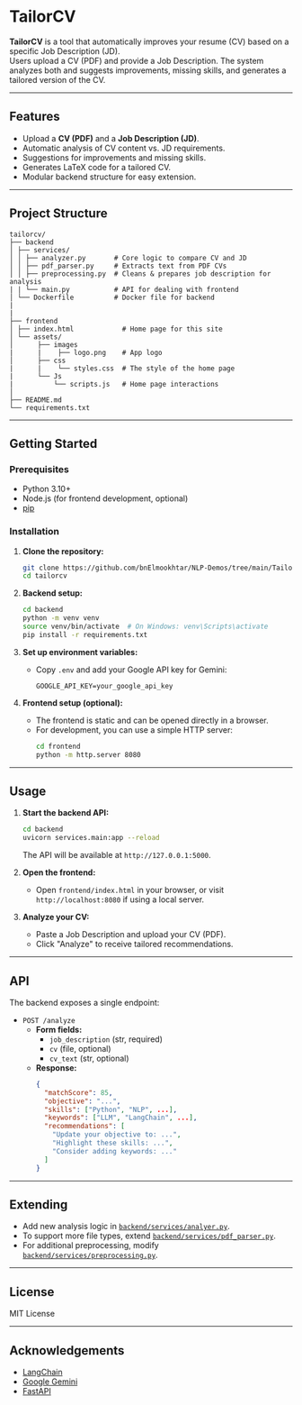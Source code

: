 # TailorCV  

**TailorCV** is a tool that automatically improves your resume (CV) based on a specific Job Description (JD).  
Users upload a CV (PDF) and provide a Job Description. The system analyzes both and suggests improvements, missing skills, and generates a tailored version of the CV.  

---

## Features  
- Upload a **CV (PDF)** and a **Job Description (JD)**.  
- Automatic analysis of CV content vs. JD requirements.  
- Suggestions for improvements and missing skills.  
- Generates LaTeX code for a tailored CV.  
- Modular backend structure for easy extension.  

---

## Project Structure 
```
tailorcv/
├── backend
│ ├── services/
│ │ ├── analyzer.py       # Core logic to compare CV and JD
│ │ ├── pdf_parser.py     # Extracts text from PDF CVs
│ │ ├── preprocessing.py  # Cleans & prepares job description for analysis
| | └── main.py           # API for dealing with frontend 
│ └── Dockerfile          # Docker file for backend
|
|
├── frontend
│ ├── index.html            # Home page for this site
│ └── assets/
│      ├── images
|      |    ├── logo.png    # App logo
│      ├── css
|      |    └── styles.css  # The style of the home page
|      └── Js
|          └── scripts.js   # Home page interactions
│ 
├── README.md
└── requirements.txt
```

---

## Getting Started

### Prerequisites

- Python 3.10+
- Node.js (for frontend development, optional)
- [pip](https://pip.pypa.io/en/stable/)

### Installation

1. **Clone the repository:**
   ```sh
   git clone https://github.com/bnElmookhtar/NLP-Demos/tree/main/TailorCV.git
   cd tailorcv
   ```

2. **Backend setup:**
   ```sh
   cd backend
   python -m venv venv
   source venv/bin/activate  # On Windows: venv\Scripts\activate
   pip install -r requirements.txt
   ```

3. **Set up environment variables:**
   - Copy `.env` and add your Google API key for Gemini:
     ```
     GOOGLE_API_KEY=your_google_api_key
     ```

4. **Frontend setup (optional):**
   - The frontend is static and can be opened directly in a browser.
   - For development, you can use a simple HTTP server:
     ```sh
     cd frontend
     python -m http.server 8080
     ```

---

## Usage

1. **Start the backend API:**
   ```sh
   cd backend
   uvicorn services.main:app --reload
   ```
   The API will be available at `http://127.0.0.1:5000`.

2. **Open the frontend:**
   - Open `frontend/index.html` in your browser, or visit `http://localhost:8080` if using a local server.

3. **Analyze your CV:**
   - Paste a Job Description and upload your CV (PDF).
   - Click "Analyze" to receive tailored recommendations.

---

## API

The backend exposes a single endpoint:

- `POST /analyze`
  - **Form fields:**
    - `job_description` (str, required)
    - `cv` (file, optional)
    - `cv_text` (str, optional)
  - **Response:**
    ```json
    {
      "matchScore": 85,
      "objective": "...",
      "skills": ["Python", "NLP", ...],
      "keywords": ["LLM", "LangChain", ...],
      "recommendations": [
        "Update your objective to: ...",
        "Highlight these skills: ...",
        "Consider adding keywords: ..."
      ]
    }
    ```

---

## Extending

- Add new analysis logic in [`backend/services/analyer.py`](backend/services/analyer.py).
- To support more file types, extend [`backend/services/pdf_parser.py`](backend/services/pdf_parser.py).
- For additional preprocessing, modify [`backend/services/preprocessing.py`](backend/services/preprocessing.py).

---

## License

MIT License

---

## Acknowledgements

- [LangChain](https://github.com/langchain-ai/langchain)
- [Google Gemini](https://ai.google.dev/)
- [FastAPI](https://fastapi.tiangolo.com/)